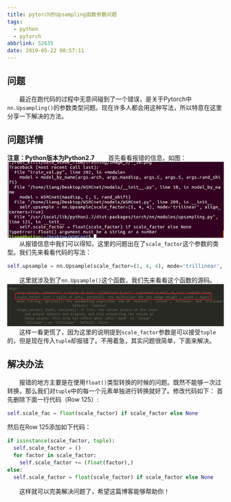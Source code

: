 ```yaml
---
title: pytorch的Upsampling函数参数问题
tags:
  - python
  - pytorch
abbrlink: 52635
date: 2019-05-22 00:57:11
---
```

## 问题
&emsp;&emsp;最近在跑代码的过程中无意间碰到了一个错误，是关于Pytorch中`nn.Upsampling()`的参数类型问题。现在许多人都会用这种写法，所以特意在这里分享一下解决的方法。
<!-- more -->

## 问题详情
**注意：Python版本为Python2.7**
&emsp;&emsp;首先看看报错的信息，如图：
![Pytorch upsampling问题](/images/upsampling1.png)
&emsp;&emsp;从报错信息中我们可以得知，这里的问题出在了`scale_factor`这个参数的类型。我们先来看看代码的写法：
```python
self.upsample = nn.Upsample(scale_factor=(1, 4, 4), mode='trillinear', align_corners=True)
```
&emsp;&emsp;这里就涉及到了`nn.Upsample()`这个函数，我们先来看看这个函数的源码。
![Upsampling源码](/images/upsampling2.png)
&emsp;&emsp;这样一看更慌了，因为这里的说明提到`scale_factor`参数是可以接受`tuple`的，但是现在传入`tuple`却报错了。不用着急，其实问题很简单，下面来解决。

## 解决办法
&emsp;&emsp;报错的地方主要是在使用`float()`类型转换的时候的问题。既然不能够一次过转换，那么我们对`tuple`中的每一个元素单独进行转换就好了。修改代码如下：
首先删除下面一行代码（Row 125）:
```python
self.scale_fac = float(scale_factor) if scale_factor else None
```
然后在Row 125添加如下代码：
```python
if isinstance(scale_factor, tuple):
  self.scale_factor = ()
  for factor in scale_factor:
    self.scale_factor += (float(factor),)
else:
  self.scale_factor = float(scale_factor) if scale_factor else None
```
&emsp;&emsp;这样就可以完美解决问题了，希望这篇博客能够帮助你！

